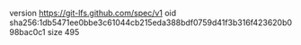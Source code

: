 version https://git-lfs.github.com/spec/v1
oid sha256:1db5471ee0bbe3c61044cb215eda388bdf0759d41f3b316f423620b098bac0c1
size 495
